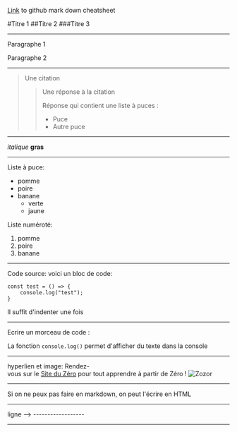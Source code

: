 [Link](https://github.com/adam-p/markdown-here/wiki/Markdown-Cheatsheet) to github mark down cheatsheet

#Titre 1
##Titre 2
###Titre 3

---------------------------

Paragraphe 1

Paragraphe 2

---------------------------

> Une citation
>
> > Une réponse à la citation
> >
> > Réponse qui contient une liste à puces :
> >
> > * Puce
> > * Autre puce

---------------------------

*italique*	**gras**

---------------------------

Liste à puce:
* pomme
* poire
* banane
	* verte
	* jaune
	
Liste numéroté:
1. pomme
2. poire
3. banane

---------------------------

Code source: 
voici un bloc de code:

	const test = () => {
		console.log("test");
	}

Il suffit d'indenter une fois

---------------------------

Ecrire un morceau de code :

La fonction `console.log()` permet d'afficher du texte dans la console

---------------------------

hyperlien et image:
Rendez-vous sur le [Site du Zéro](http://www.siteduzero.com) pour tout apprendre à partir de Zéro !
![Zozor](http://uploads.siteduzero.com/files/420001_421000/420263.png)

---------------------------

Si on ne peux pas faire en markdown, on peut l'écrire en HTML

---------------------------

ligne --> ------------------

---------------------------